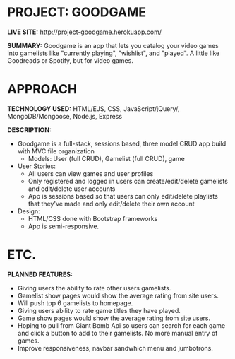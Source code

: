 # PROJECT: GOODGAME
**LIVE SITE:** http://project-goodgame.herokuapp.com/

**SUMMARY:** Goodgame is an app that lets you catalog your video games into gamelists like "currently playing", "wishlist", and "played". A little like Goodreads or Spotify, but for video games. 

# APPROACH
**TECHNOLOGY USED:** HTML/EJS, CSS, JavaScript/jQuery/, MongoDB/Mongoose, Node.js, Express

**DESCRIPTION:** 
- Goodgame is a full-stack, sessions based, three model CRUD app build with MVC file organization
  - Models: User (full CRUD), Gamelist (full CRUD), game
- User Stories:
  - All users can view games and user profiles 
  - Only registered and logged in users can create/edit/delete gamelists and edit/delete user accounts
  - App is sessions based so that users can only edit/delete playlists that they've made and only edit/delete their own account
 - Design:
   - HTML/CSS done with Bootstrap frameworks 
   - App is semi-responsive.

# ETC.
**PLANNED FEATURES:** 
- Giving users the ability to rate other users gamelists.
- Gamelist show pages would show the average rating from site users. 
- Will push top 6 gamelists to homepage.
- Giving users ability to rate game titles they have played.
- Game show pages would show the average rating from site users. 
- Hoping to pull from Giant Bomb Api so users can search for each game and click a button to add to their gamelists. No more manual entry of games. 
- Improve responsiveness, navbar sandwhich menu and jumbotrons.
